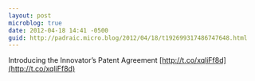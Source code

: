 ```yaml
---
layout: post
microblog: true
date: 2012-04-18 14:41 -0500
guid: http://padraic.micro.blog/2012/04/18/t192699317486747648.html
---
```

Introducing the Innovator’s Patent Agreement [http://t.co/xqliFf8d](http://t.co/xqliFf8d)
